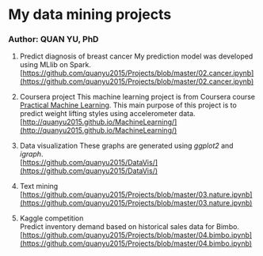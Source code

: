 # My data mining projects
### Author: QUAN YU, PhD

1. Predict diagnosis of breast cancer
My prediction model was developed using MLlib on Spark.         
[https://github.com/quanyu2015/Projects/blob/master/02.cancer.ipynb](https://github.com/quanyu2015/Projects/blob/master/02.cancer.ipynb)

2. Coursera project
This machine learning project is from Coursera course [Practical Machine Learning](https://www.coursera.org/learn/practical-machine-learning). This main purpose of this project is to predict weight lifting styles using accelerometer data.    
[http://quanyu2015.github.io/MachineLearning/](http://quanyu2015.github.io/MachineLearning/)

3. Data visualization
These graphs are generated using _ggplot2_ and _igraph_.  
[https://github.com/quanyu2015/DataVis/](https://github.com/quanyu2015/DataVis/)

4. Text mining   
[https://github.com/quanyu2015/Projects/blob/master/03.nature.ipynb](https://github.com/quanyu2015/Projects/blob/master/03.nature.ipynb)

5. Kaggle competition   
Predict inventory demand based on historical sales data for Bimbo.
[https://github.com/quanyu2015/Projects/blob/master/04.bimbo.ipynb](https://github.com/quanyu2015/Projects/blob/master/04.bimbo.ipynb)

